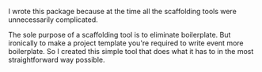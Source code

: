 I wrote this package because at the time all the scaffolding tools were unnecessarily complicated.

The sole purpose of a scaffolding tool is to eliminate boilerplate.
But ironically to make a project template you're required to write event more boilerplate.
So I created this simple tool that does what it has to in the most straightforward way possible.

